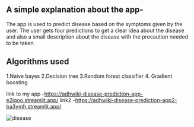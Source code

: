 A simple explanation about the app-
----------------------------------------------------------------------------------------------
The app is used to predict disease based on the symptoms given by the user.
The user gets four predictions to get a clear idea about the disease and also a small description about the disease with the precaution needed to be taken.

Algorithms used
----------------------------------------------------------------------------------------------
1.Naive bayes
2.Decision tree
3.Random forest classifier 
4. Gradient boosting


link to my app -https://adhwikj-disease-prediction-app-e2jgoo.streamlit.app/
link2 -https://adhwikj-disease-prediction-app2-ba3ymh.streamlit.app/

![disease](https://github.com/jadhwik/disease_prediction/assets/99212318/4aa2631c-c9fd-4861-9bee-c84ae03eb84a)
